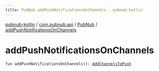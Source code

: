 ```yaml
---
title: PubNub.addPushNotificationsOnChannels - pubnub-kotlin
---
```


[pubnub-kotlin](../../index.html) / [com.pubnub.api](../index.html) / [PubNub](index.html) / [addPushNotificationsOnChannels](./add-push-notifications-on-channels.html)

# addPushNotificationsOnChannels

`fun addPushNotificationsOnChannels(): `[`AddChannelsToPush`](../../com.pubnub.api.endpoints.push/-add-channels-to-push/index.html)